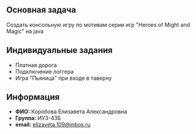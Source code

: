 ## Основная задача

Cоздать консольную игру по мотивам серии игр "Heroes of Might and Magic" на java

## Индивидуальные задания

- Платная дорога
- Подключение логгера
- Игра "Пьяница" при входе в таверну

## Информация

- **ФИО:** Коробова Елизавета Александровна
- **Группа:** ИУ3-43Б
- **email:** elizaveta.109@inbox.ru
